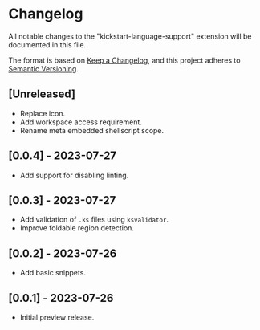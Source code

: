 # Changelog

All notable changes to the "kickstart-language-support" extension will be documented in this file.

The format is based on [Keep a Changelog](https://keepachangelog.com/en/1.0.0/),
and this project adheres to [Semantic Versioning](https://semver.org/spec/v2.0.0.html).

## [Unreleased]

- Replace icon.
- Add workspace access requirement.
- Rename meta embedded shellscript scope.

## [0.0.4] - 2023-07-27

- Add support for disabling linting.

## [0.0.3] - 2023-07-27

- Add validation of `.ks` files using `ksvalidator`.
- Improve foldable region detection.

## [0.0.2] - 2023-07-26

- Add basic snippets.

## [0.0.1] - 2023-07-26

- Initial preview release.
